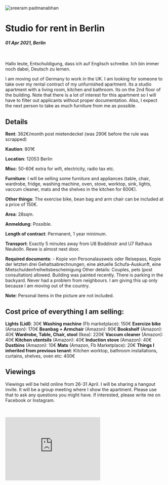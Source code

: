 <img class="img img--left img--grow" loading="lazy" src="https://github.com/sreeramofficial/rental/blob/main/2.jpg?raw=true" alt="sreeram padmanabhan" title="sreeram padmanabhan" />

# Studio for rent in Berlin

#### _01 Apr 2021, Berlin_

&nbsp;

Hallo leute, Entschuldigung, dass ich auf Englisch schreibe. Ich bin immer noch
dabei, Deutsch zu lernen.

I am moving out of Germany to work in the UK. I am looking for someone to take
over my rental contract of my unfurnished apartment. Its a studio apartment with
a living room, kitchen and bathroom. Its on the 2nd floor of the building. Note
that there is a lot of interest for this apartment so I will have to filter out
applicants without proper documentation. Also, I expect the next person to take
as much furniture from me as possible.

## Details

**Rent**: 362€/month post mietendeckel (was 290€ before the rule was scrapped)

**Kaution**: 801€

**Location**: 12053 Berlin

**Misc**: 50-60€ extra for wifi, electricity, radio tax etc.

**Furniture**: I will be selling some furniture and appliances (table, chair,
wardrobe, fridge, washing machine, oven, stove, worktop, sink, lights, vaccum
cleaner, mats and the shelves in the kitchen for 600€).

**Other things**: The exercise bike, bean bag and arm chair can be included at a
price of 150€.

**Area**: 28sqm.

**Anmeldung**: Possible.

**Length of contract**: Permanent, 1 year minimum.

**Transport**: Exactly 5 minutes away from U8 Boddinstr and U7 Rathaus Neukolln.
Rewe is almost next door.

**Required documents**: - Kopie von Personalausweis oder Reisepass, Kopie der
letzten drei Gehaltsabrechnungen, eine aktuelle Schufa-Auskunft, eine
Mietschuldenfreiheitsbescheinigung Other details: Couples, pets (post
consultation) allowed. Building was painted recently. There is parking in the
backyard. Never had a problem from neighbours. I am giving this up only because
I am moving out of the country.

**Note**: Personal items in the picture are not included.

## Cost price of everything I am selling:

**Lights (Lidl)**: 30€ **Washing machine** (Fb marketplace): 150€ **Exercize
bike** (Amazon): 170€ **Beanbag + Armchair** (Amazon): 90€ **Bookshelf**
(Amazon): 40€ **Wardrobe, Table, Chair, stool** (Ikea): 220€ **Vaccum cleaner**
(Amazon): 40€ **Kitchen utentsils** (Amazon): 40€ **Induction stove** (Amazon):
40€ **Dustbins** (Amazon): 10€ **Mats** (Amazon, Fb Marketplace): 20€ **Things I
inherited from previous tenant**: Kitchen worktop, bathroom installations,
curtains, shelves, oven etc: 400€

<!-- ## Pictures

<img src="https://github.com/sreeramofficial/rental/blob/main/1.jpg?raw=true" />
<img src="https://github.com/sreeramofficial/rental/blob/main/3.jpg?raw=true" />
<img src="https://github.com/sreeramofficial/rental/blob/main/4.jpeg?raw=true" />
<img src="https://github.com/sreeramofficial/rental/blob/main/5.jpeg?raw=true" />
<img src="https://github.com/sreeramofficial/rental/blob/main/6.jpeg?raw=true" />
<img src="https://github.com/sreeramofficial/rental/blob/main/7.jpeg?raw=true" /> -->

## Viewings

Viewings will be held online from 26-31 April. I will be sharing a hangout
invite. It will be a group meeting where I show the apartment. Please use that
to ask any questions you might have. If interested, please write me on Facebook
or Instagram.

&nbsp;

<iframe class="img--full-width img--grow" src="https://www.youtube.com/embed/YJLcTf8nLFA" title="YouTube video player" frameborder="0" allow="accelerometer; autoplay; clipboard-write; encrypted-media; gyroscope; picture-in-picture" height="200" allowfullscreen></iframe>

&nbsp;
